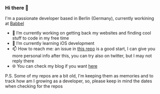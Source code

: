 ### Hi there 👋

I'm a passionate developer based in Berlin (Germany), currently workining at [Babbel](https://github.com/babbel)

- 🔭 I’m currently working on getting back my websites and finding cool stuff to code in my free time
- 🌱 I’m currently learning iOS development
- 📫 How to reach me: an issue in [this repo](https://github.com/unsign3d/unsign3d) is a good start, I can give you more personal info after this, you can try also on twitter, but I may not reply there
- 🌐 You can check my blog if you want [here](https://lucabruzzone.me)


P.S. Some of my repos are a bit old, I'm keeping them as memories and to track how am I growing as a developer, so, please keep in mind the dates when checking for the repos
